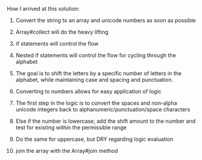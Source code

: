 How I arrived at this solution:

1. Convert the string to an array and unicode numbers as soon as possible

2. Array#collect will do the heavy lifting

3. if statements will control the flow

4. Nested if statements will control the flow for cycling through the alphabet

5. The goal is to shift the letters by a specific number of letters in the alphabet, while maintaining case and spacing and punctuation. 

6. Converting to numbers allows for easy application of logic

7. The first step in the logic is to convert the spaces and non-alpha unicode integers back to alphanumeric/punctuation/space characters

8. Else if the number is lowercase, add the shift amount to the number and test for existing within the permissible range

9. Do the same for uppercase, but DRY regarding logic evaluation

10. join the array with the Array#join method